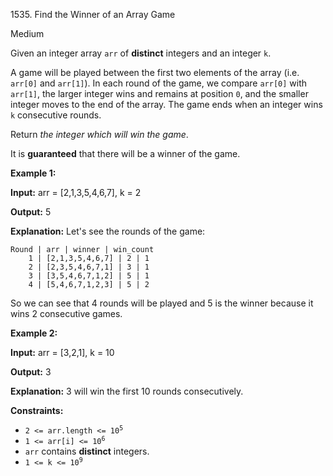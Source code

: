 1535\. Find the Winner of an Array Game

Medium

Given an integer array `arr` of **distinct** integers and an integer `k`.

A game will be played between the first two elements of the array (i.e. `arr[0]` and `arr[1]`). In each round of the game, we compare `arr[0]` with `arr[1]`, the larger integer wins and remains at position `0`, and the smaller integer moves to the end of the array. The game ends when an integer wins `k` consecutive rounds.

Return _the integer which will win the game_.

It is **guaranteed** that there will be a winner of the game.

**Example 1:**

**Input:** arr = [2,1,3,5,4,6,7], k = 2

**Output:** 5

**Explanation:** Let's see the rounds of the game: 


    Round | arr | winner | win_count
        1 | [2,1,3,5,4,6,7] | 2 | 1 
        2 | [2,3,5,4,6,7,1] | 3 | 1 
        3 | [3,5,4,6,7,1,2] | 5 | 1 
        4 | [5,4,6,7,1,2,3] | 5 | 2 

So we can see that 4 rounds will be played and 5 is the winner because it wins 2 consecutive games.

**Example 2:**

**Input:** arr = [3,2,1], k = 10

**Output:** 3

**Explanation:** 3 will win the first 10 rounds consecutively.

**Constraints:**

*   <code>2 <= arr.length <= 10<sup>5</sup></code>
*   <code>1 <= arr[i] <= 10<sup>6</sup></code>
*   `arr` contains **distinct** integers.
*   <code>1 <= k <= 10<sup>9</sup></code>